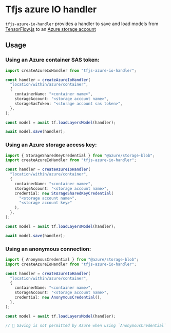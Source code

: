 # Tfjs azure IO handler

`tfjs-azure-io-handler` provides a handler to save and load models from [TensorFlow.js](https://www.tensorflow.org/js) to an [Azure storage account](https://learn.microsoft.com/en-us/azure/storage/common/storage-account-overview)

## Usage

### Using an Azure container SAS token:

```ts
import createAzureIoHandler from "tfjs-azure-io-handler";

const handler = createAzureIoHandler(
  "location/within/azure/container",
  {
    containerName: "<container name>",
    storageAccount: "<storage account name>",
    storageSasToken: "<storage account sas token>",
  },
);

const model = await tf.loadLayersModel(handler);

await model.save(handler);
```

### Using an Azure storage access key:

```ts
import { StorageSharedKeyCredential } from "@azure/storage-blob";
import createAzureIoHandler from "tfjs-azure-io-handler";

const handler = createAzureIoHandler(
  "location/within/azure/container",
  {
    containerName: "<container name>",
    storageAccount: "<storage account name>",
    credential: new StorageSharedKeyCredential(
      "<storage account name>",
      "<storage account key>"
    ),
  },
);

const model = await tf.loadLayersModel(handler);

await model.save(handler);
```

### Using an anonymous connection:

```ts
import { AnonymousCredential } from "@azure/storage-blob";
import createAzureIoHandler from "tfjs-azure-io-handler";

const handler = createAzureIoHandler(
  "location/within/azure/container",
  {
    containerName: "<container name>",
    storageAccount: "<storage account name>",
    credential: new AnonymousCredential(),
  },
);

const model = await tf.loadLayersModel(handler);

// 🚫 Saving is not permitted by Azure when using `AnonymousCredential`
```
